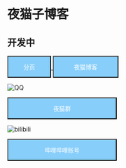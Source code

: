 # 夜猫子博客
## 开发中

<a href="news">
  <button type="button" class="btn"  style="background-color: #87CEFA; width: 100px;height: 50px;color: #FFFFFF">分页</button>
</a>
<a href="https://ymdg-bm.github.io">
  <button type="button" class="btn"  style="background-color: #87CEFA; width: 150px;height: 50px;color: #FFFFFF">夜猫博客</button>
</a>

![QQ](https://dss2.bdstatic.com/6Ot1bjeh1BF3odCf/it/u=3180122972,1397905770&fm=74&app=80&f=JPEG&size=f121,90?sec=1880279984&t=12ba7cd68ccaf881722e7582ecce5003)

<a href="https://qm.qq.com/cgi-bin/qm/qr?k=ECQtujv6S8rFiZw9CGjL8vwuqOMe58aw&authKey=%2BfjiVc1hQIWcKgotK%2FSfsAdF%2Bsn5fLTebVerT0hDrI8gHDRpNikH55srfbxpkx5%2B">
  <button type="button" class="btn"  style="background-color: #87CEFA; width: 250px;height: 50px;color: #FFFFFF">夜猫群</button>
</a>

![bilibili](https://dss1.baidu.com/6ONXsjip0QIZ8tyhnq/it/u=2810627290,1080409091&fm=58&s=8197C732C535FA313E526557030030BB&bpow=121&bpoh=75)  

<a href="https://space.bilibili.com/296484714">
  <button type="button" class="btn"  style="background-color: #87CEFA; width: 250px;height: 50px;color: #FFFFFF">哔哩哔哩账号</button>
</a>

